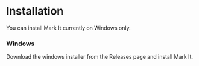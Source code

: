 # Installation

You can install Mark It currently on Windows only.

### Windows

Download the windows installer from the Releases page and install Mark It.
